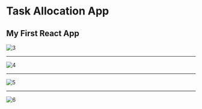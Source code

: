 # Task Allocation App
## My First React App
![3](https://github.com/user-attachments/assets/351a436e-a8c6-4cf7-b90c-89d76d6e0c9d)

---
![4](https://github.com/user-attachments/assets/12ec7331-4e95-45ef-948f-9056dac09622)

---
![5](https://github.com/user-attachments/assets/e88e4633-d885-444b-ae86-9f262cada0c0)

---
![6](https://github.com/user-attachments/assets/88db583a-cd59-47ec-a189-cd87d6aa418d)
